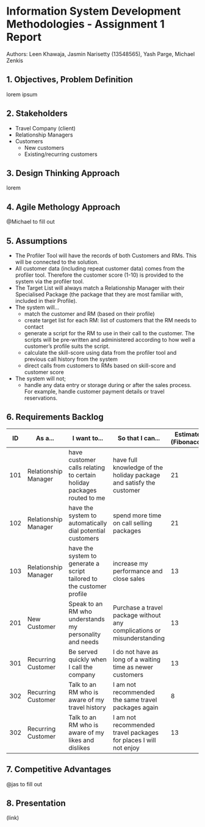# Information System Development Methodologies - Assignment 1 Report
Authors: Leen Khawaja, Jasmin Narisetty (13548565), Yash Parge, Michael Zenkis

## 1. Objectives, Problem Definition
lorem ipsum

## 2. Stakeholders
* Travel Company (client)
* Relationship Managers
* Customers
  * New customers
  * Existing/recurring customers

## 3. Design Thinking Approach
lorem

## 4. Agile Methology Approach
@Michael to fill out

## 5. Assumptions
* The Profiler Tool will have the records of both Customers and RMs. This will be connected to the solution.
* All customer data (including repeat customer data) comes from the profiler tool. Therefore the customer score (1-10) is provided to the system via the profiler tool.
* The Target List will always match a Relationship Manager with their Specialised Package (the package that they are most familiar with, included in their Profile).
* The system will...
  * match the customer and RM (based on their profile)
  * create target list for each RM: list of customers that the RM needs to contact
  * generate a script for the RM to use in their call to the customer. The scripts will be pre-written and administered according to how well a customer’s profile suits the script. 
  * calculate the skill-score using data from the profiler tool and previous call history from the system
  * direct calls from customers to RMs based on skill-score and customer score
* The system will not;
  * handle any data entry or storage during or after the sales process. For example, handle customer payment details or travel reservations.
  
## 6. Requirements Backlog
ID | As a... | I want to... | So that I can... | Estimate (Fibonacci) | Priority (HML)
---|---------|--------------|------------------|----------------------|---------------
101|Relationship Manager|have customer calls relating to certain holiday packages routed to me|have full knowledge of the holiday package and satisfy the customer|21|H
102|Relationship Manager|have the system to automatically dial potential customers|spend more time on call selling packages|21|H
103|Relationship Manager|have the system to generate a script tailored to the customer profile|increase my performance and close sales|13|H
201|New Customer|Speak to an RM who understands my personality and needs|Purchase a travel package without any complications or misunderstanding|13|H
301|Recurring Customer|Be served quickly when I call the company|I do not have as long of a waiting time as newer customers|13|H
302|Recurring Customer|Talk to an RM who is aware of my travel history|I am not recommended the same travel packages again|8|M
302|Recurring Customer|Talk to an RM who is aware of my likes and dislikes|I am not recommended travel packages for places I will not enjoy|13|H
  
## 7. Competitive Advantages
@jas to fill out


## 8. Presentation
(link)
